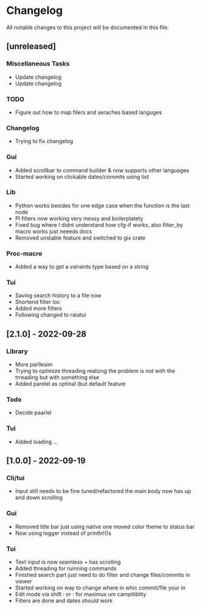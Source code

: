 # Changelog

All notable changes to this project will be documented in this file.

## [unreleased]

### Miscellaneous Tasks

- Update changelog
- Update changelog

### TODO

- Figure out how to map filers and seraches based languges

### Changelog

- Trying to fix changelog

### Gui

- Added scrollbar to command builder & now supports other languages
- Started working on clickable dates/commits using list

### Lib

- Python works besides for one edge case when the function is the last node
- Pl filters now working very messy and boilerplatety
- Fixed bug where I didnt understand how cfg-if works, also filter_by macro works just neeeds docs
- Removed unstable feature and switched to gix crate

### Proc-macro

- Added a way to get a vairaints type based on a string

### Tui

- Saving search history to a file now
- Shortend filter loc
- Added more filters
- Following changed to ratatui

## [2.1.0] - 2022-09-28

### Library

- More parllesim
- Trying to optimize threading realizng the problem is not with the trreading but with something else
- Added parelel as optinal (but default feature

### Todo

- Decide paarlel

### Tui

- Added loading ...

## [1.0.0] - 2022-09-19

### Cli/tui

- Input still needs to be fine tuned/refactored the main body now has up and down scrolling

### Gui

- Removed title bar just using native one moved color theme to status bar
- Now using logger instead of println!()s

### Tui

- Text input is now seamless + has scrolling
- Added threading for ruinning commands
- Finished search part just need to do filter and change files/commits in viewer
- Started working on way to change where in whic commit/file your in
- Edit mode via shift :  or : for maximux um campitiblity
- Filters are done and dates should work

